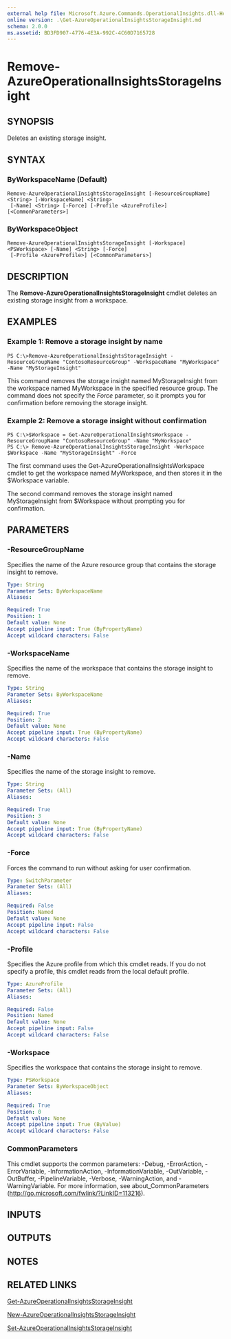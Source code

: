 ```yaml
---
external help file: Microsoft.Azure.Commands.OperationalInsights.dll-Help.xml
online version: .\Get-AzureOperationalInsightsStorageInsight.md
schema: 2.0.0
ms.assetid: BD3FD907-4776-4E3A-992C-4C60D7165728
---
```


# Remove-AzureOperationalInsightsStorageInsight

## SYNOPSIS
Deletes an existing storage insight.

## SYNTAX

### ByWorkspaceName (Default)
```
Remove-AzureOperationalInsightsStorageInsight [-ResourceGroupName] <String> [-WorkspaceName] <String>
 [-Name] <String> [-Force] [-Profile <AzureProfile>] [<CommonParameters>]
```

### ByWorkspaceObject
```
Remove-AzureOperationalInsightsStorageInsight [-Workspace] <PSWorkspace> [-Name] <String> [-Force]
 [-Profile <AzureProfile>] [<CommonParameters>]
```

## DESCRIPTION
The **Remove-AzureOperationalInsightsStorageInsight** cmdlet deletes an existing storage insight from a workspace.

## EXAMPLES

### Example 1: Remove a storage insight by name
```
PS C:\>Remove-AzureOperationalInsightsStorageInsight -ResourceGroupName "ContosoResourceGroup" -WorkspaceName "MyWorkspace" -Name "MyStorageInsight"
```

This command removes the storage insight named MyStorageInsight from the workspace named MyWorkspace in the specified resource group.
The command does not specify the *Force* parameter, so it prompts you for confirmation before removing the storage insight.

### Example 2: Remove a storage insight without confirmation
```
PS C:\>$Workspace = Get-AzureOperationalInsightsWorkspace -ResourceGroupName "ContosoResourceGroup" -Name "MyWorkspace"
PS C:\> Remove-AzureOperationalInsightsStorageInsight -Workspace $Workspace -Name "MyStorageInsight" -Force
```

The first command uses the Get-AzureOperationalInsightsWorkspace cmdlet to get the workspace named MyWorkspace, and then stores it in the $Workspace variable.

The second command removes the storage insight named MyStorageInsight from $Workspace without prompting you for confirmation.

## PARAMETERS

### -ResourceGroupName
Specifies the name of the Azure resource group that contains the storage insight to remove.

```yaml
Type: String
Parameter Sets: ByWorkspaceName
Aliases: 

Required: True
Position: 1
Default value: None
Accept pipeline input: True (ByPropertyName)
Accept wildcard characters: False
```

### -WorkspaceName
Specifies the name of the workspace that contains the storage insight to remove.

```yaml
Type: String
Parameter Sets: ByWorkspaceName
Aliases: 

Required: True
Position: 2
Default value: None
Accept pipeline input: True (ByPropertyName)
Accept wildcard characters: False
```

### -Name
Specifies the name of the storage insight to remove.

```yaml
Type: String
Parameter Sets: (All)
Aliases: 

Required: True
Position: 3
Default value: None
Accept pipeline input: True (ByPropertyName)
Accept wildcard characters: False
```

### -Force
Forces the command to run without asking for user confirmation.

```yaml
Type: SwitchParameter
Parameter Sets: (All)
Aliases: 

Required: False
Position: Named
Default value: None
Accept pipeline input: False
Accept wildcard characters: False
```

### -Profile
Specifies the Azure profile from which this cmdlet reads.
If you do not specify a profile, this cmdlet reads from the local default profile.

```yaml
Type: AzureProfile
Parameter Sets: (All)
Aliases: 

Required: False
Position: Named
Default value: None
Accept pipeline input: False
Accept wildcard characters: False
```

### -Workspace
Specifies the workspace that contains the storage insight to remove.

```yaml
Type: PSWorkspace
Parameter Sets: ByWorkspaceObject
Aliases: 

Required: True
Position: 0
Default value: None
Accept pipeline input: True (ByValue)
Accept wildcard characters: False
```

### CommonParameters
This cmdlet supports the common parameters: -Debug, -ErrorAction, -ErrorVariable, -InformationAction, -InformationVariable, -OutVariable, -OutBuffer, -PipelineVariable, -Verbose, -WarningAction, and -WarningVariable. For more information, see about_CommonParameters (http://go.microsoft.com/fwlink/?LinkID=113216).

## INPUTS

## OUTPUTS

## NOTES

## RELATED LINKS

[Get-AzureOperationalInsightsStorageInsight](.\Get-AzureOperationalInsightsStorageInsight.md)

[New-AzureOperationalInsightsStorageInsight](.\New-AzureOperationalInsightsStorageInsight.md)

[Set-AzureOperationalInsightsStorageInsight](.\Set-AzureOperationalInsightsStorageInsight.md)


